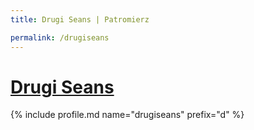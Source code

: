 ```yaml
---
title: Drugi Seans | Patromierz

permalink: /drugiseans
---
```


# [Drugi Seans](https://patronite.pl/drugiseans)

{% include profile.md name="drugiseans" prefix="d" %}
